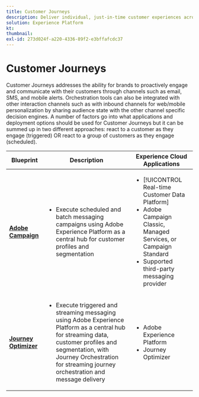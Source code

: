 ```yaml
---
title: Customer Journeys 
description: Deliver individual, just-in-time customer experiences across screens.
solution: Experience Platform
kt: 
thumbnail:
exl-id: 273d024f-a220-4336-89f2-e3bffafcdc37
---
```

# Customer Journeys 

Customer Journeys addresses the ability for brands to proactively engage and communicate with their customers through channels such as email, SMS, and mobile alerts. Orchestration tools can also be integrated with other interaction channels such as with inbound channels for web/mobile personalization by sharing audience state with the other channel specific decision engines. A number of factors go into what applications and deployment options should be used for Customer Journeys but it can be summed up in two different approaches:  react to a customer as they engage (triggered) OR react to a group of customers as they engage (scheduled).

| Blueprint | Description |  Experience Cloud Applications | 
|---|---|---|
| **[Adobe Campaign](batch-messaging.md)** | <ul><li>Execute scheduled and batch messaging campaigns using Adobe Experience Platform as a central hub for customer profiles and segmentation</li></ul> | <ul><li>[!UICONTROL Real-time Customer Data Platform]</li><li>Adobe Campaign Classic, Managed Services, or Campaign Standard</li><li>Supported third-party messaging provider</li></ul> |
| **[Journey Optimizer](journey-optimizer.md)** | <ul><li>Execute triggered and streaming messaging using Adobe Experience Platform as a central hub for streaming data, customer profiles and segmentation, with Journey Orchestration for streaming journey orchestration and message delivery</li></ul> | <ul><li>Adobe Experience Platform</li><li>Journey Optimizer</li></ul> |